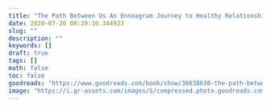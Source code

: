 ```yaml
---
title: "The Path Between Us An Enneagram Journey to Healthy Relationships"
date: 2020-07-26 08:39:10.344923
slug: ""
description: ""
keywords: []
draft: true
tags: []
math: false
toc: false
goodreads: "https://www.goodreads.com/book/show/36638638-the-path-between-us"
image: "https://i.gr-assets.com/images/S/compressed.photo.goodreads.com/books/1523433280l/36638638._SX98_.jpg"
---
```

